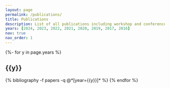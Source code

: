 ```yaml
---
layout: page
permalink: /publications/
title: Publications
description: List of all publications including workshop and conference papers, journals and thesis.
years: [2024, 2023, 2022, 2021, 2020, 2019, 2017, 2016]
nav: true
nav_order: 1
---
```


<div class="publications">

{%- for y in page.years %}
  <h2 class="year">{{y}}</h2>
  {% bibliography -f papers -q @*[year={{y}}]* %}
{% endfor %}

</div>
